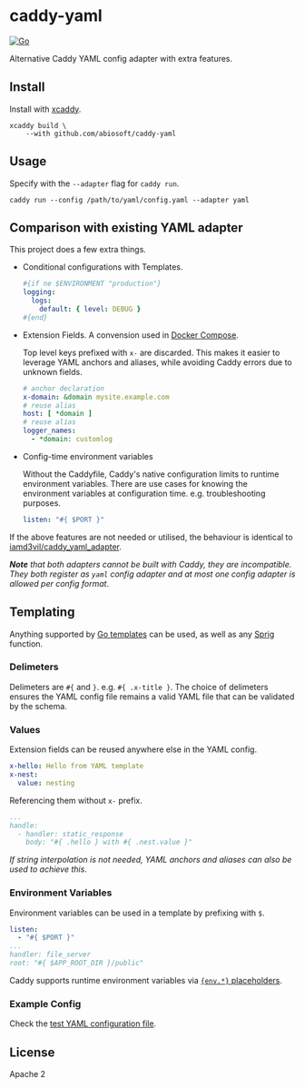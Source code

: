 # caddy-yaml

[![Go](https://github.com/abiosoft/caddy-yaml/workflows/Go/badge.svg)](https://github.com/abiosoft/caddy-yaml/actions)


Alternative Caddy YAML config adapter with extra features.

## Install

Install with [xcaddy](https://github.com/caddyserver/xcaddy).

```
xcaddy build \
    --with github.com/abiosoft/caddy-yaml
```
## Usage

Specify with the `--adapter` flag for `caddy run`.
```
caddy run --config /path/to/yaml/config.yaml --adapter yaml
```

## Comparison with existing YAML adapter

This project does a few extra things.

* Conditional configurations with Templates.

  ```yaml
  #{if ne $ENVIRONMENT "production"}
  logging:
    logs:
      default: { level: DEBUG }
  #{end}
  ```

* Extension Fields. A convension used in [Docker Compose](https://docs.docker.com/compose/compose-file/#extension-fields). 

  Top level keys prefixed with `x-` are discarded. This makes it easier to leverage YAML anchors and aliases, while avoiding Caddy errors due to unknown fields.

  ```yaml
  # anchor declaration
  x-domain: &domain mysite.example.com
  # reuse alias
  host: [ *domain ]
  # reuse alias
  logger_names: 
    - *domain: customlog
  ```

* Config-time environment variables

  Without the Caddyfile, Caddy's native configuration limits to runtime environment variables.
  There are use cases for knowing the environment variables at configuration time. e.g. troubleshooting purposes.

  ```yaml
  listen: "#{ $PORT }"
  ```

If the above features are not needed or utilised, the behaviour is identical to [iamd3vil/caddy_yaml_adapter](https://github.com/iamd3vil/caddy_yaml_adapter).


_**Note** that both adapters cannot be built with Caddy, they are incompatible. They both register as `yaml` config adapter and at most one config adapter is allowed per config format_.


## Templating

Anything supported by [Go templates](https://pkg.go.dev/text/template) can be used, as well as any [Sprig](https://masterminds.github.io/sprig) function.

### Delimeters

Delimeters are `#{` and `}`. e.g. `#{ .x-title }`. The choice of delimeters ensures the YAML config file remains a valid YAML file that can be validated by the schema.

### Values

Extension fields can be reused anywhere else in
the YAML config.

```yaml
x-hello: Hello from YAML template
x-nest:
  value: nesting
```

Referencing them without `x-` prefix.

```yaml
...
handle:
  - handler: static_response
    body: "#{ .hello } with #{ .nest.value }"
```

_If string interpolation is not needed, YAML anchors and aliases can also be used to achieve this_.

### Environment Variables

Environment variables can be used in a template by prefixing with `$`.

```yaml
listen:
  - "#{ $PORT }"
...
handler: file_server
root: "#{ $APP_ROOT_DIR }/public"
```

Caddy supports runtime environment variables via [`{env.*}` placeholders](https://caddyserver.com/docs/caddyfile/concepts#environment-variables).

### Example Config 

Check the [test YAML configuration file](https://github.com/abiosoft/caddy-yaml/blob/master/testdata/test.caddy.yaml).

## License

Apache 2
